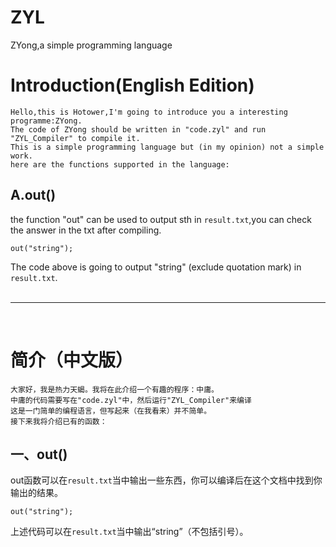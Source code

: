 # ZYL
ZYong,a simple programming language
# Introduction(English Edition)
	Hello,this is Hotower,I'm going to introduce you a interesting programme:ZYong.
	The code of ZYong should be written in "code.zyl" and run "ZYL_Compiler" to compile it.
	This is a simple programming language but (in my opinion) not a simple work.
	here are the functions supported in the language:
## A.out()

the function "out" can be used to output sth in `result.txt`,you can check the answer in the txt after compiling.
		
	out("string");
	
The code above is going to output "string" (exclude quotation mark) in `result.txt`.
 <br> <br>  <hr>  <br>
# 简介（中文版）
	大家好，我是热力天蝎。我将在此介绍一个有趣的程序：中庸。
	中庸的代码需要写在"code.zyl"中，然后运行"ZYL_Compiler"来编译
	这是一门简单的编程语言，但写起来（在我看来）并不简单。
	接下来我将介绍已有的函数：
## 一、out()

out函数可以在`result.txt`当中输出一些东西，你可以编译后在这个文档中找到你输出的结果。

	out("string");

上述代码可以在`result.txt`当中输出“string”（不包括引号）。
